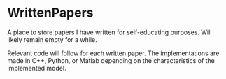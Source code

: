 # WrittenPapers
A place to store papers I have written for self-educating purposes. Will likely remain empty for a while. 

Relevant code will follow for each written paper. The implementations are made in C++, Python, or Matlab depending on the characteristics of the implemented model. 
